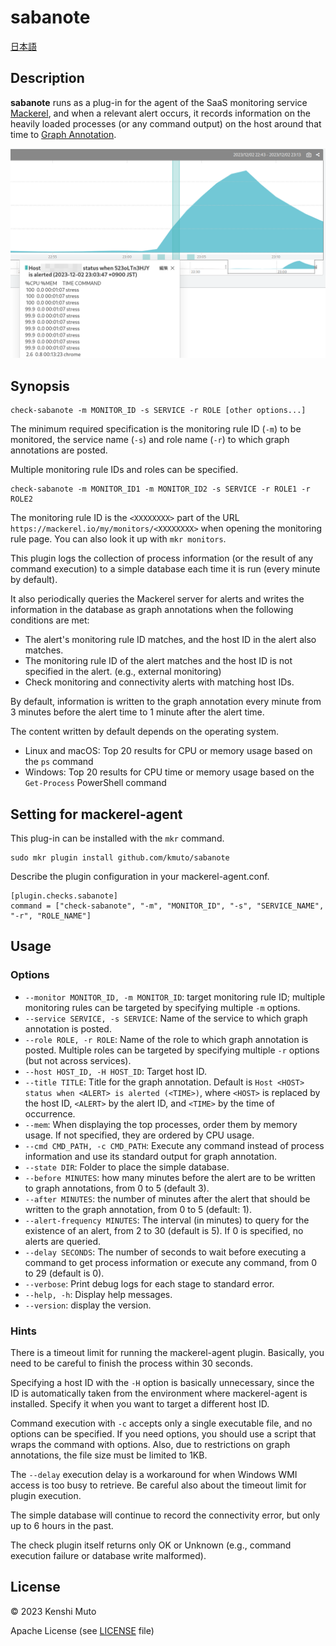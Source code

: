 # sabanote

[日本語](README-ja.md)

## Description

**sabanote** runs as a plug-in for the agent of the SaaS monitoring service [Mackerel](https://mackerel.io), and when a relevant alert occurs, it records information on the heavily loaded processes (or any command output) on the host around that time to [Graph Annotation](https://mackerel.io/docs/entry/howto/view-graphs#graph-annotations).

![](graph.png)

## Synopsis
```
check-sabanote -m MONITOR_ID -s SERVICE -r ROLE [other options...]
```

The minimum required specification is the monitoring rule ID (`-m`) to be monitored, the service name (`-s`) and role name (`-r`) to which graph annotations are posted.

Multiple monitoring rule IDs and roles can be specified.

```
check-sabanote -m MONITOR_ID1 -m MONITOR_ID2 -s SERVICE -r ROLE1 -r ROLE2
```

The monitoring rule ID is the `<XXXXXXXX>` part of the URL `https://mackerel.io/my/monitors/<XXXXXXXX>` when opening the monitoring rule page. You can also look it up with `mkr monitors`.

This plugin logs the collection of process information (or the result of any command execution) to a simple database each time it is run (every minute by default).

It also periodically queries the Mackerel server for alerts and writes the information in the database as graph annotations when the following conditions are met:

- The alert's monitoring rule ID matches, and the host ID in the alert also matches.
- The monitoring rule ID of the alert matches and the host ID is not specified in the alert. (e.g., external monitoring)
- Check monitoring and connectivity alerts with matching host IDs.

By default, information is written to the graph annotation every minute from 3 minutes before the alert time to 1 minute after the alert time.

The content written by default depends on the operating system.

- Linux and macOS: Top 20 results for CPU or memory usage based on the `ps` command
- Windows: Top 20 results for CPU time or memory usage based on the `Get-Process` PowerShell command

## Setting for mackerel-agent
This plug-in can be installed with the `mkr` command.

```
sudo mkr plugin install github.com/kmuto/sabanote
```

Describe the plugin configuration in your mackerel-agent.conf.

```
[plugin.checks.sabanote]
command = ["check-sabanote", "-m", "MONITOR_ID", "-s", "SERVICE_NAME", "-r", "ROLE_NAME"]
```

## Usage
### Options
- `--monitor MONITOR_ID, -m MONITOR_ID`: target monitoring rule ID; multiple monitoring rules can be targeted by specifying multiple `-m` options.
- `--service SERVICE, -s SERVICE`: Name of the service to which graph annotation is posted.
- `--role ROLE, -r ROLE`: Name of the role to which graph annotation is posted. Multiple roles can be targeted by specifying multiple `-r` options (but not across services).
- `--host HOST_ID, -H HOST_ID`: Target host ID.
- `--title TITLE`: Title for the graph annotation. Default is `Host <HOST> status when <ALERT> is alerted (<TIME>)`, where `<HOST>` is replaced by the host ID, `<ALERT>` by the alert ID, and `<TIME>` by the time of occurrence.
- `--mem`: When displaying the top processes, order them by memory usage. If not specified, they are ordered by CPU usage.
- `--cmd CMD_PATH, -c CMD_PATH`: Execute any command instead of process information and use its standard output for graph annotation.
- `--state DIR`: Folder to place the simple database.
- `--before MINUTES`: how many minutes before the alert are to be written to graph annotations, from 0 to 5 (default 3).
- `--after MINUTES`: the number of minutes after the alert that should be written to the graph annotation, from 0 to 5 (default: 1).
- `--alert-frequency MINUTES`: The interval (in minutes) to query for the existence of an alert, from 2 to 30 (default is 5). If 0 is specified, no alerts are queried.
- `--delay SECONDS`: The number of seconds to wait before executing a command to get process information or execute any command, from 0 to 29 (default is 0).
- `--verbose`: Print debug logs for each stage to standard error.
- `--help, -h`: Display help messages.
- `--version`: display the version.


### Hints
There is a timeout limit for running the mackerel-agent plugin. Basically, you need to be careful to finish the process within 30 seconds.

Specifying a host ID with the `-H` option is basically unnecessary, since the ID is automatically taken from the environment where mackerel-agent is installed. Specify it when you want to target a different host ID.

Command execution with `-c` accepts only a single executable file, and no options can be specified. If you need options, you should use a script that wraps the command with options. Also, due to restrictions on graph annotations, the file size must be limited to 1KB.

The `--delay` execution delay is a workaround for when Windows WMI access is too busy to retrieve. Be careful also about the timeout limit for plugin execution.

The simple database will continue to record the connectivity error, but only up to 6 hours in the past.

The check plugin itself returns only OK or Unknown (e.g., command execution failure or database write malformed).

## License
© 2023 Kenshi Muto

Apache License (see [LICENSE](LICENSE) file)
